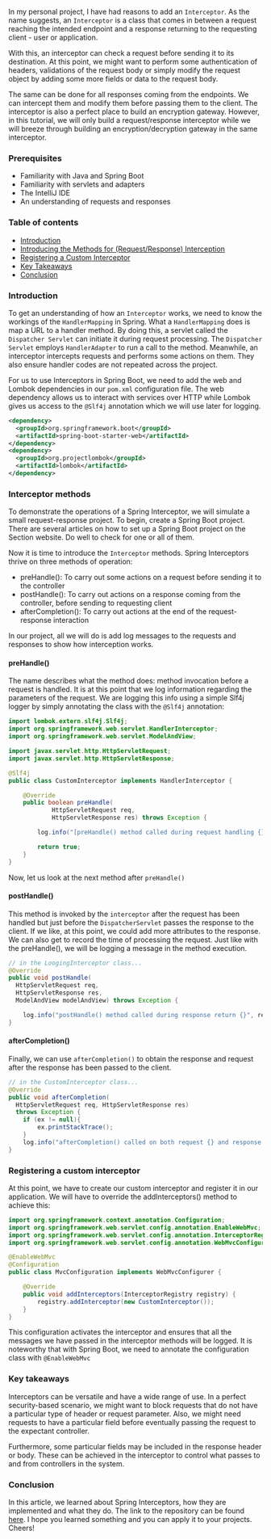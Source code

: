 In my personal project, I have had reasons to add an `Interceptor`. As the name suggests, an `Interceptor` is a class that comes in between a request reaching the intended endpoint and a response returning to the requesting client - user or application. 

With this, an interceptor can check a request before sending it to its destination. At this point, we might want to perform some authentication of headers, validations of the request body or simply modify the request object by adding some more fields or data to the request body.

The same can be done for all responses coming from the endpoints. We can intercept them and modify them before passing them to the client. The interceptor is also a perfect place to build an encryption gateway. However, in this tutorial, we will only build a request/response interceptor while we will breeze through building an encryption/decryption gateway in the same interceptor.

### Prerequisites
- Familiarity with Java and Spring Boot
- Familiarity with servlets and adapters
- The IntelliJ IDE
- An understanding of requests and responses

### Table of contents
- [Introduction](#introduction)
- [Introducing the Methods for (Request/Response) Interception](#interceptor-methods)
- [Registering a Custom Interceptor](#registering-a-custom-interceptor)
- [Key Takeaways](#key-takeaways)
- [Conclusion](#conclusion)

### Introduction
To get an understanding of how an `Interceptor` works, we need to know the workings of the `HandlerMapping` in Spring. What a `HandlerMapping` does is map a URL to a handler method. By doing this, a servlet called the `Dispatcher Servlet` can initiate it during request processing. The `Dispatcher Servlet` employs `HandlerAdapter` to run a call to the method. Meanwhile, an interceptor intercepts requests and performs some actions on them. They also ensure handler codes are not repeated across the project.

For us to use Interceptors in Spring Boot, we need to add the web and Lombok dependencies in our `pom.xml` configuration file. The web dependency allows us to interact with services over HTTP while Lombok gives us access to the `@Slf4j` annotation which we will use later for logging.

```xml
<dependency>
  <groupId>org.springframework.boot</groupId>
  <artifactId>spring-boot-starter-web</artifactId>
</dependency>
<dependency>
  <groupId>org.projectlombok</groupId>
  <artifactId>lombok</artifactId>
</dependency>
```
### Interceptor methods
To demonstrate the operations of a Spring Interceptor, we will simulate a small request-response project. To begin, create a Spring Boot project. There are several articles on how to set up a Spring Boot project on the Section website. Do well to check for one or all of them.

Now it is time to introduce the `Interceptor` methods. Spring Interceptors thrive on three methods of operation:
- preHandle(): To carry out some actions on a request before sending it to the controller
- postHandle(): To carry out actions on a response coming from the controller, before sending to requesting client
- afterCompletion(): To carry out actions at the end of the request-response interaction

In our project, all we will do is add log messages to the requests and responses to show how interception works.
#### preHandle()
The name describes what the method does: method invocation before a request is handled. It is at this point that we log information regarding the parameters of the request. We are logging this info using a simple Slf4j logger by simply annotating the class with the `@Slf4j` annotation:
```java
import lombok.extern.slf4j.Slf4j;
import org.springframework.web.servlet.HandlerInterceptor;
import org.springframework.web.servlet.ModelAndView;

import javax.servlet.http.HttpServletRequest;
import javax.servlet.http.HttpServletResponse;

@Slf4j
public class CustomInterceptor implements HandlerInterceptor {

    @Override
    public boolean preHandle(
            HttpServletRequest req,
            HttpServletResponse res) throws Exception {

        log.info("[preHandle() method called during request handling {}", req);

        return true;
    }
}

```
Now, let us look at the next method after `preHandle()`
#### postHandle()
This method is invoked by the `interceptor` after the request has been handled but just before the `DispatcherServlet` passes the response to the client. If we like, at this point, we could add more attributes to the response. We can also get to record the time of processing the request. Just like with the preHandle(), we will be logging a message in the method execution.
```java
// in the LoogingInterceptor class...
@Override
public void postHandle(
  HttpServletRequest req,
  HttpServletResponse res,
  ModelAndView modelAndView) throws Exception {

    log.info("postHandle() method called during response return {}", res);
}
```
#### afterCompletion()
Finally, we can use `afterCompletion()` to obtain the response and request after the response has been passed to the client.
```java
// in the CustomInterceptor class...
@Override
public void afterCompletion(
  HttpServletRequest req, HttpServletResponse res)
  throws Exception {
    if (ex != null){
        ex.printStackTrace();
    }
    log.info("afterCompletion() called on both request {} and response {}", req, res);
}
```
### Registering a custom interceptor
At this point, we have to create our custom interceptor and register it in our application. We will have to override the addInterceptors() method to achieve this:
```java
import org.springframework.context.annotation.Configuration;
import org.springframework.web.servlet.config.annotation.EnableWebMvc;
import org.springframework.web.servlet.config.annotation.InterceptorRegistry;
import org.springframework.web.servlet.config.annotation.WebMvcConfigurer;

@EnableWebMvc
@Configuration
public class MvcConfiguration implements WebMvcConfigurer {

    @Override
    public void addInterceptors(InterceptorRegistry registry) {
        registry.addInterceptor(new CustomInterceptor());
    }
}

```
This configuration activates the interceptor and ensures that all the messages we have passed in the interceptor methods will be logged. It is noteworthy that with Spring Boot, we need to annotate the configuration class with `@EnableWebMvc`

### Key takeaways
Interceptors can be versatile and have a wide range of use. In a perfect security-based scenario, we might want to block requests that do not have a particular type of header or request parameter. Also, we might need requests to have a particular field before eventually passing the request to the expectant controller.

Furthermore, some particular fields may be included in the response header or body. These can be achieved in the interceptor to control what passes to and from controllers in the system.
### Conclusion
In this article, we learned about Spring Interceptors, how they are implemented and what they do. The link to the repository can be found [here](https://github.com/teevyne/interceptor-repo.git). I hope you learned something and you can apply it to your projects. Cheers!
